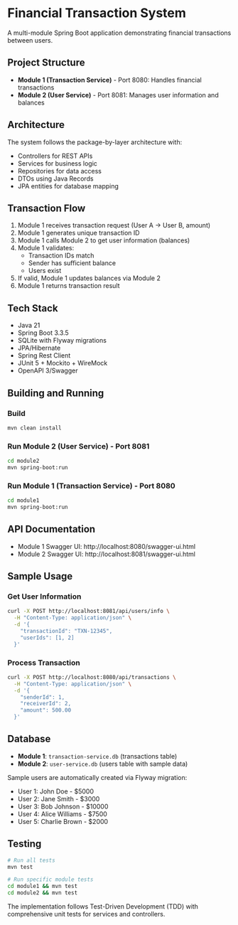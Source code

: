 # Financial Transaction System

A multi-module Spring Boot application demonstrating financial transactions between users.

## Project Structure

- **Module 1 (Transaction Service)** - Port 8080: Handles financial transactions
- **Module 2 (User Service)** - Port 8081: Manages user information and balances

## Architecture

The system follows the package-by-layer architecture with:
- Controllers for REST APIs
- Services for business logic  
- Repositories for data access
- DTOs using Java Records
- JPA entities for database mapping

## Transaction Flow

1. Module 1 receives transaction request (User A → User B, amount)
2. Module 1 generates unique transaction ID
3. Module 1 calls Module 2 to get user information (balances)
4. Module 1 validates:
   - Transaction IDs match
   - Sender has sufficient balance
   - Users exist
5. If valid, Module 1 updates balances via Module 2
6. Module 1 returns transaction result

## Tech Stack

- Java 21
- Spring Boot 3.3.5
- SQLite with Flyway migrations
- JPA/Hibernate
- Spring Rest Client
- JUnit 5 + Mockito + WireMock
- OpenAPI 3/Swagger

## Building and Running

### Build
```bash
mvn clean install
```

### Run Module 2 (User Service) - Port 8081
```bash
cd module2
mvn spring-boot:run
```

### Run Module 1 (Transaction Service) - Port 8080  
```bash
cd module1
mvn spring-boot:run
```

## API Documentation

- Module 1 Swagger UI: http://localhost:8080/swagger-ui.html
- Module 2 Swagger UI: http://localhost:8081/swagger-ui.html

## Sample Usage

### Get User Information
```bash
curl -X POST http://localhost:8081/api/users/info \
  -H "Content-Type: application/json" \
  -d '{
    "transactionId": "TXN-12345",
    "userIds": [1, 2]
  }'
```

### Process Transaction
```bash
curl -X POST http://localhost:8080/api/transactions \
  -H "Content-Type: application/json" \
  -d '{
    "senderId": 1,
    "receiverId": 2,  
    "amount": 500.00
  }'
```

## Database

- **Module 1**: `transaction-service.db` (transactions table)
- **Module 2**: `user-service.db` (users table with sample data)

Sample users are automatically created via Flyway migration:
- User 1: John Doe - $5000
- User 2: Jane Smith - $3000  
- User 3: Bob Johnson - $10000
- User 4: Alice Williams - $7500
- User 5: Charlie Brown - $2000

## Testing

```bash
# Run all tests
mvn test

# Run specific module tests  
cd module1 && mvn test
cd module2 && mvn test
```

The implementation follows Test-Driven Development (TDD) with comprehensive unit tests for services and controllers.